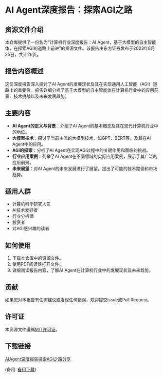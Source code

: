 # AI Agent深度报告：探索AGI之路

## 资源文件介绍

本仓库提供了一份名为“计算机行业深度报告：AI Agent，基于大模型的自主智能体，在探索AGI的道路上前进”的资源文件。该报告由东方证券发布于2023年8月25日，共计26页。

## 报告内容概述

这份深度报告深入探讨了AI Agent的发展现状及其在实现通用人工智能（AGI）道路上的重要性。报告详细分析了基于大模型的自主智能体在计算机行业中的应用前景、技术挑战以及未来发展趋势。

## 主要内容

- **AI Agent的定义与背景**：介绍了AI Agent的基本概念及其在现代计算机行业中的地位。
- **大模型技术**：探讨了当前主流的大模型技术，如GPT、BERT等，及其在AI Agent中的应用。
- **AGI的探索**：分析了AI Agent在实现AGI过程中的关键作用和面临的挑战。
- **行业应用案例**：列举了AI Agent在不同领域的实际应用案例，展示了其广泛的应用前景。
- **未来展望**：对AI Agent的未来发展进行了展望，提出了可能的技术路径和市场趋势。

## 适用人群

- 计算机科学研究人员
- AI技术爱好者
- 行业分析师
- 投资者
- 对AGI感兴趣的读者

## 如何使用

1. 下载本仓库中的资源文件。
2. 使用PDF阅读器打开文件。
3. 详细阅读报告内容，了解AI Agent在计算机行业中的发展现状及未来趋势。

## 贡献

如果您对本报告有任何建议或发现任何错误，欢迎提交Issue或Pull Request。

## 许可证

本资源文件遵循[MIT许可证](LICENSE)。

## 下载链接
[AIAgent深度报告探索AGI之路分享](https://pan.quark.cn/s/6fd4c05aaccc) 

(备用: [备用下载](https://pan.baidu.com/s/10iTgafjSDSjZUpAGzWZpWA?pwd=1234))
